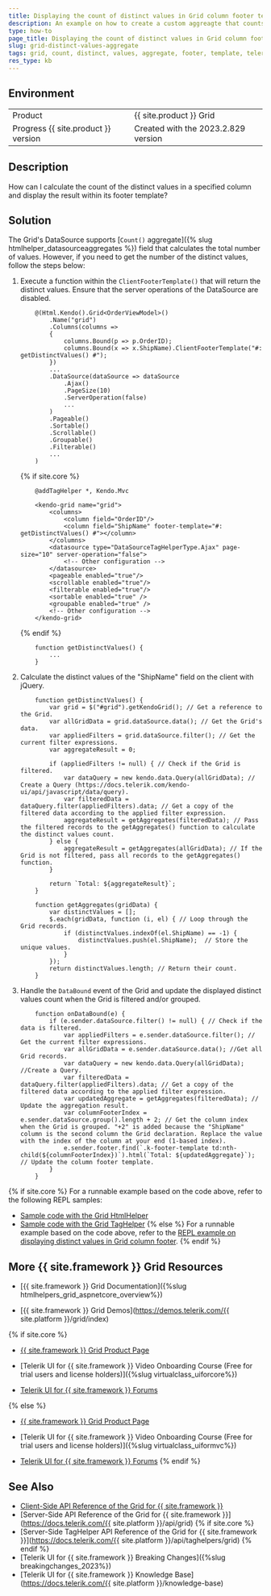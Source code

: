 ```yaml
---
title: Displaying the count of distinct values in Grid column footer template
description: An example on how to create a custom aggreagte that counts the distinct values in a column when using the Telerik UI for {{ site.framework }} Grid.
type: how-to
page_title: Displaying the count of distinct values in Grid column footer template
slug: grid-distinct-values-aggregate
tags: grid, count, distinct, values, aggregate, footer, template, telerik, core, mvc
res_type: kb
---
```


## Environment

<table>
 <tr>
  <td>Product</td>
  <td>{{ site.product }} Grid</td>
 </tr>
 <tr>
  <td>Progress {{ site.product }} version</td>
  <td>Created with the 2023.2.829 version</td>
 </tr>
</table>

## Description

How can I calculate the count of the distinct values in a specified column and display the result within its footer template?

## Solution

The Grid's DataSource supports [`Count()` aggregate]({% slug htmlhelper_datasourceaggregates %}) field that calculates the total number of values. However, if you need to get the number of the distinct values, follow the steps below:

1. Execute a function within the `ClientFooterTemplate()` that will return the distinct values. Ensure that the server operations of the DataSource are disabled.

    ```HtmlHelper
        @(Html.Kendo().Grid<OrderViewModel>()
            .Name("grid")
            .Columns(columns =>
            {
                columns.Bound(p => p.OrderID);
                columns.Bound(x => x.ShipName).ClientFooterTemplate("#: getDistinctValues() #");
            })
            ...
            .DataSource(dataSource => dataSource
                .Ajax()
                .PageSize(10)
                .ServerOperation(false)
                ...
            )
            .Pageable()
            .Sortable()
            .Scrollable()
            .Groupable()
            .Filterable()
            ...
        )
    ```
    {% if site.core %}
    ```TagHelper
        @addTagHelper *, Kendo.Mvc

        <kendo-grid name="grid">
            <columns>
                <column field="OrderID"/>
                <column field="ShipName" footer-template="#: getDistinctValues() #"></column>
            </columns>
            <datasource type="DataSourceTagHelperType.Ajax" page-size="10" server-operation="false">
                <!-- Other configuration -->
            </datasource>
            <pageable enabled="true"/>
            <scrollable enabled="true"/>
            <filterable enabled="true"/>
            <sortable enabled="true" />
            <groupable enabled="true" />
            <!-- Other configuration -->
        </kendo-grid>

    ```
    {% endif %}
    ```Script
        function getDistinctValues() {
            ...
        }
    ```

1. Calculate the distinct values of the "ShipName" field on the client with jQuery.

    ```Script
        function getDistinctValues() {
            var grid = $("#grid").getKendoGrid(); // Get a reference to the Grid.
            var allGridData = grid.dataSource.data(); // Get the Grid's data.
            var appliedFilters = grid.dataSource.filter(); // Get the current filter expressions.
            var aggregateResult = 0;

            if (appliedFilters != null) { // Check if the Grid is filtered.
                var dataQuery = new kendo.data.Query(allGridData); // Create a Query (https://docs.telerik.com/kendo-ui/api/javascript/data/query).
                var filteredData = dataQuery.filter(appliedFilters).data; // Get a copy of the filtered data according to the applied filter expression.
                aggregateResult = getAggregates(filteredData); // Pass the filtered records to the getAggregates() function to calculate the distinct values count.
            } else {
                aggregateResult = getAggregates(allGridData); // If the Grid is not filtered, pass all records to the getAggregates() function.
            }

            return `Total: ${aggregateResult}`;
        }

        function getAggregates(gridData) {
            var distinctValues = [];
            $.each(gridData, function (i, el) { // Loop through the Grid records.
                if (distinctValues.indexOf(el.ShipName) == -1) {
                    distinctValues.push(el.ShipName);  // Store the unique values.
                }
            });
            return distinctValues.length; // Return their count.
        }
    ```

1. Handle the `DataBound` event of the Grid and update the displayed distinct values count when the Grid is filtered and/or grouped.

    ```Script
        function onDataBound(e) {
            if (e.sender.dataSource.filter() != null) { // Check if the data is filtered.
                var appliedFilters = e.sender.dataSource.filter(); // Get the current filter expressions.
                var allGridData = e.sender.dataSource.data(); //Get all Grid records.
                var dataQuery = new kendo.data.Query(allGridData); //Create a Query.
                var filteredData = dataQuery.filter(appliedFilters).data; // Get a copy of the filtered data according to the applied filter expression.
                var updatedAggregate = getAggregates(filteredData); // Update the aggregation result.
                var columnFooterIndex = e.sender.dataSource.group().length + 2; // Get the column index when the Grid is grouped. "+2" is added because the "ShipName" column is the second column the Grid declaration. Replace the value with the index of the column at your end (1-based index).
                e.sender.footer.find(`.k-footer-template td:nth-child(${columnFooterIndex})`).html(`Total: ${updatedAggregate}`); // Update the column footer template.
            }
        }
    ```

{% if site.core %}
For a runnable example based on the code above, refer to the following REPL samples:

* [Sample code with the Grid HtmlHelper](https://netcorerepl.telerik.com/mdaDwCEr18tFpjd408)
* [Sample code with the Grid TagHelper](https://netcorerepl.telerik.com/wRYNQsOh19KbF5LA18)
{% else %}
For a runnable example based on the code above, refer to the [REPL example on displaying distinct values in Grid column footer](https://netcorerepl.telerik.com/mdaDwCEr18tFpjd408).
{% endif %}

## More {{ site.framework }} Grid Resources

* [{{ site.framework }} Grid Documentation]({%slug htmlhelpers_grid_aspnetcore_overview%})

* [{{ site.framework }} Grid Demos](https://demos.telerik.com/{{ site.platform }}/grid/index)

{% if site.core %}
* [{{ site.framework }} Grid Product Page](https://www.telerik.com/aspnet-core-ui/grid)

* [Telerik UI for {{ site.framework }} Video Onboarding Course (Free for trial users and license holders)]({%slug virtualclass_uiforcore%})

* [Telerik UI for {{ site.framework }} Forums](https://www.telerik.com/forums/aspnet-core-ui)

{% else %}
* [{{ site.framework }} Grid Product Page](https://www.telerik.com/aspnet-mvc/grid)

* [Telerik UI for {{ site.framework }} Video Onboarding Course (Free for trial users and license holders)]({%slug virtualclass_uiformvc%})

* [Telerik UI for {{ site.framework }} Forums](https://www.telerik.com/forums/aspnet-mvc)
{% endif %}

## See Also

* [Client-Side API Reference of the Grid for {{ site.framework }}](https://docs.telerik.com/kendo-ui/api/javascript/ui/grid)
* [Server-Side API Reference of the Grid for {{ site.framework }}](https://docs.telerik.com/{{ site.platform }}/api/grid)
{% if site.core %}
* [Server-Side TagHelper API Reference of the Grid for {{ site.framework }}](https://docs.telerik.com/{{ site.platform }}/api/taghelpers/grid)
{% endif %}
* [Telerik UI for {{ site.framework }} Breaking Changes]({%slug breakingchanges_2023%})
* [Telerik UI for {{ site.framework }} Knowledge Base](https://docs.telerik.com/{{ site.platform }}/knowledge-base)

